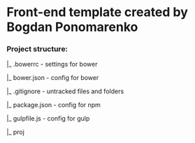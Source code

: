 # Front-end template created by Bogdan Ponomarenko 

### Project structure:

|_ .bowerrc - settings for bower

|_ bower.json - config for bower

|_ .gitignore - untracked files and folders

|_ package.json - config for npm

|_ gulpfile.js - config for gulp

|_ proj